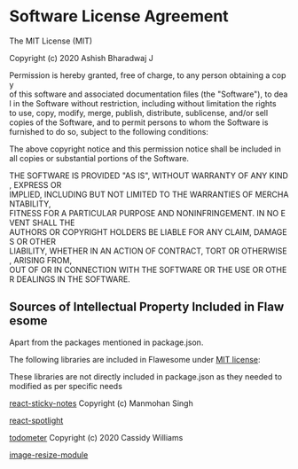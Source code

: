 Software License Agreement
==========================

The MIT License (MIT)

Copyright (c) 2020 Ashish Bharadwaj J

Permission is hereby granted, free of charge, to any person obtaining a copy
of this software and associated documentation files (the "Software"), to deal
in the Software without restriction, including without limitation the rights
to use, copy, modify, merge, publish, distribute, sublicense, and/or sell
copies of the Software, and to permit persons to whom the Software is
furnished to do so, subject to the following conditions:

The above copyright notice and this permission notice shall be included in
all copies or substantial portions of the Software.

THE SOFTWARE IS PROVIDED "AS IS", WITHOUT WARRANTY OF ANY KIND, EXPRESS OR
IMPLIED, INCLUDING BUT NOT LIMITED TO THE WARRANTIES OF MERCHANTABILITY,
FITNESS FOR A PARTICULAR PURPOSE AND NONINFRINGEMENT. IN NO EVENT SHALL THE
AUTHORS OR COPYRIGHT HOLDERS BE LIABLE FOR ANY CLAIM, DAMAGES OR OTHER
LIABILITY, WHETHER IN AN ACTION OF CONTRACT, TORT OR OTHERWISE, ARISING FROM,
OUT OF OR IN CONNECTION WITH THE SOFTWARE OR THE USE OR OTHER DEALINGS IN
THE SOFTWARE.

Sources of Intellectual Property Included in Flawesome
-----------------------------------------------------
Apart from the packages mentioned in package.json. 

The following libraries are included in Flawesome under [MIT license](https://opensource.org/licenses/MIT):

These libraries are not directly included in package.json as they needed to modified as per specific needs

[react-sticky-notes](https://github.com/react-latest-ui/react-sticky-notes) Copyright (c) Manmohan Singh
<Enter>

[react-spotlight](https://github.com/JoaoCnh/react-spotlight) 
<Enter>

[todometer](https://github.com/cassidoo/todometer) Copyright (c) 2020 Cassidy Williams
<Enter>
  
[image-resize-module](https://github.com/kensnyder/quill-image-resize-module) 


